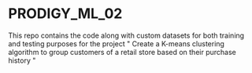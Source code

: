 # PRODIGY_ML_02
This repo contains the code along with custom datasets for both training and testing purposes for the project 
" Create a K-means clustering algorithm to group customers of a retail store based on their purchase history "
